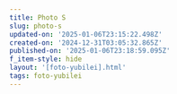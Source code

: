 ```yaml
---
title: Photo S
slug: photo-s
updated-on: '2025-01-06T23:15:22.498Z'
created-on: '2024-12-31T03:05:32.865Z'
published-on: '2025-01-06T23:18:59.095Z'
f_item-style: hide
layout: '[foto-yubilei].html'
tags: foto-yubilei
---
```



